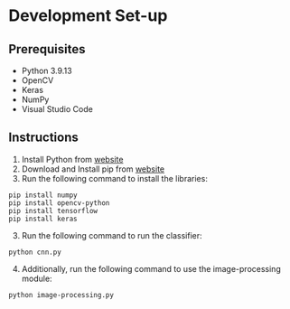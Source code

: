 # Development Set-up
## Prerequisites
* Python 3.9.13
* OpenCV
* Keras
* NumPy
* Visual Studio Code
## Instructions
1. Install Python from [website](https://www.python.org/downloads/)
2. Download and Install pip from [website](https://pypi.org/project/pip/)
2. Run the following command to install the libraries:
```
pip install numpy
pip install opencv-python
pip install tensorflow
pip install keras
```
3. Run the following command to run the classifier:
```
python cnn.py
```
4. Additionally, run the following command to use the image-processing module:
```
python image-processing.py
```

